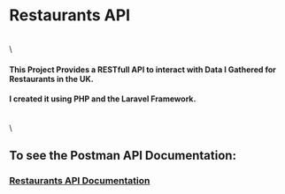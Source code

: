 # Restaurants API

\
\

#### This Project Provides a RESTfull API to interact with Data I Gathered for Restaurants in the UK.

#### I created it using PHP and the Laravel Framework.

\
\

## To see the Postman API Documentation:

### <a href="https://documenter.getpostman.com/view/36788974/2sA3kVkgdv">Restaurants API Documentation</a>
